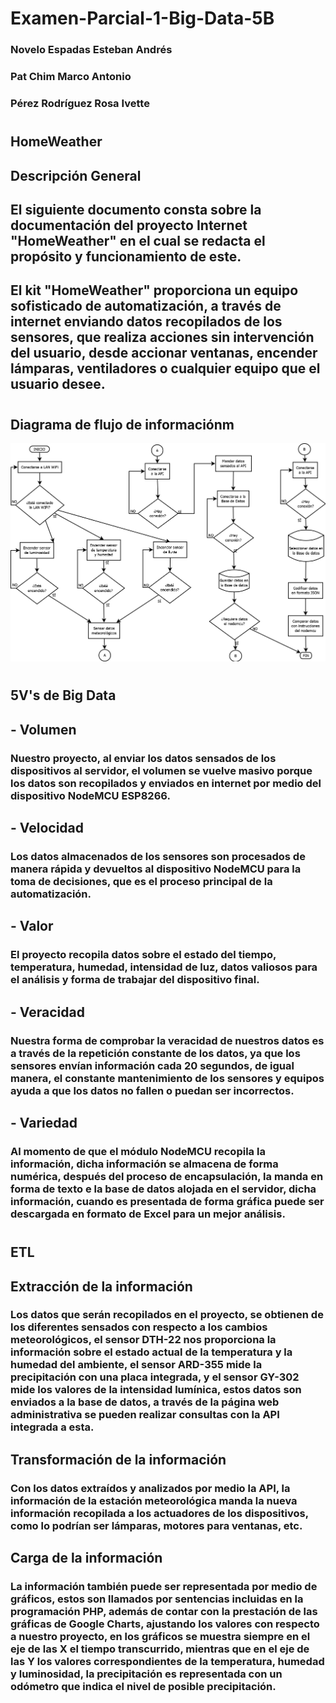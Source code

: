 # Examen-Parcial-1-Big-Data-5B
### Novelo Espadas Esteban Andrés
### Pat Chim Marco Antonio
### Pérez Rodríguez Rosa Ivette

#
## HomeWeather
## Descripción General
## El siguiente documento consta sobre la documentación del proyecto Internet "HomeWeather" en el cual se redacta el propósito y funcionamiento de este.
## El kit "HomeWeather" proporciona un equipo sofisticado de automatización, a través de internet enviando datos recopilados de los sensores, que realiza acciones sin intervención del usuario, desde accionar ventanas, encender lámparas, ventiladores o cualquier equipo que el usuario desee.
#
## Diagrama de flujo de informaciónm
![flujograma](img/diagramaflujo.png)
#
## 5V's de Big Data   
## - Volumen
### Nuestro proyecto, al enviar los datos sensados de los dispositivos al servidor, el volumen se vuelve masivo porque los datos son recopilados y enviados en internet por medio del dispositivo NodeMCU ESP8266.
## - Velocidad
### Los datos almacenados de los sensores son procesados de manera rápida y devueltos al dispositivo NodeMCU para la toma de decisiones, que es el proceso principal de la automatización.
## - Valor
### El proyecto recopila datos sobre el estado del tiempo, temperatura, humedad, intensidad de luz, datos valiosos para el análisis y forma de trabajar del dispositivo final.
## - Veracidad
### Nuestra forma de comprobar la veracidad de nuestros datos es a través de la repetición constante de los datos, ya que los sensores envían información cada 20 segundos, de igual manera, el constante mantenimiento de los sensores y equipos ayuda a que los datos no fallen o puedan ser incorrectos.
## - Variedad
### Al momento de que el módulo NodeMCU recopila la información, dicha información se almacena de forma numérica, después del proceso de encapsulación, la manda en forma de texto e la base de datos alojada en el servidor, dicha información, cuando es presentada de forma gráfica puede ser descargada en formato de Excel para un mejor análisis.
#
## ETL
## Extracción de la información
### Los datos que serán recopilados en el proyecto, se obtienen de los diferentes sensados con respecto a los cambios meteorológicos, el sensor DTH-22 nos proporciona la información sobre el estado actual de la temperatura y la humedad del ambiente, el sensor ARD-355 mide la precipitación con una placa integrada, y el sensor GY-302 mide los valores de la intensidad lumínica, estos datos son enviados a la base de datos, a través de la página web administrativa se pueden realizar consultas con la API integrada a esta.
## Transformación de la información
### Con los datos extraídos y analizados por medio la API, la información de la estación meteorológica manda la nueva información recopilada a los actuadores de los dispositivos, como lo podrían ser lámparas, motores para ventanas, etc.
## Carga de la información
### La información también puede ser representada por medio de gráficos, estos son llamados por sentencias incluidas en la programación PHP, además de contar con la prestación de las gráficas de Google Charts, ajustando los valores con respecto a nuestro proyecto, en los gráficos se muestra siempre en el eje de las X el tiempo transcurrido, mientras que en el eje de las Y los valores correspondientes de la temperatura, humedad y luminosidad, la precipitación es representada con un odómetro que indica el nivel de posible precipitación.
